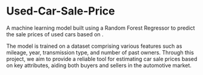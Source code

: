 # Used-Car-Sale-Price
A machine learning model built using a Random Forest Regressor to predict the sale prices of used cars based on .

The model is trained on a dataset comprising various features such as mileage, year, transmission type, and number of past owners. Through this project, we aim to provide a reliable tool for estimating car sale prices based on key attributes, aiding both buyers and sellers in the automotive market.

